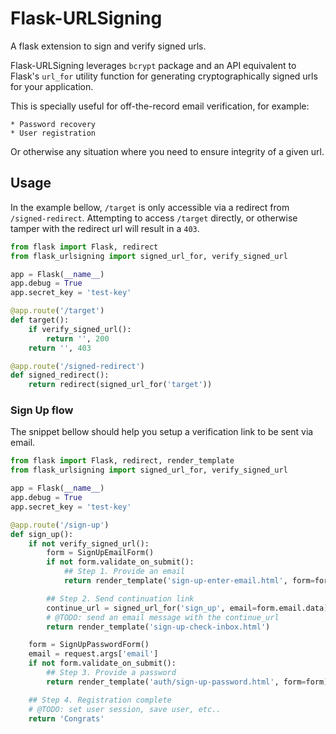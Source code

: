 # Flask-URLSigning

A flask extension to sign and verify signed urls.

Flask-URLSigning leverages `bcrypt` package and an API equivalent to Flask's
`url_for` utility function for generating cryptographically signed urls for
your application.

This is specially useful for off-the-record email verification, for example:

    * Password recovery
    * User registration

Or otherwise any situation where you need to ensure integrity of a given url.

## Usage

In the example bellow, `/target` is only accessible via a redirect from
`/signed-redirect`. Attempting to access `/target` directly, or otherwise tamper
with the redirect url will result in a `403`.

```python
from flask import Flask, redirect
from flask_urlsigning import signed_url_for, verify_signed_url

app = Flask(__name__)
app.debug = True
app.secret_key = 'test-key'

@app.route('/target')
def target():
    if verify_signed_url():
        return '', 200
    return '', 403

@app.route('/signed-redirect')
def signed_redirect():
    return redirect(signed_url_for('target'))
```

### Sign Up flow

The snippet bellow should help you setup a verification link to be sent via
email.

```python
from flask import Flask, redirect, render_template
from flask_urlsigning import signed_url_for, verify_signed_url

app = Flask(__name__)
app.debug = True
app.secret_key = 'test-key'

@app.route('/sign-up')
def sign_up():
    if not verify_signed_url():
        form = SignUpEmailForm()
        if not form.validate_on_submit():
            ## Step 1. Provide an email
            return render_template('sign-up-enter-email.html', form=form)

        ## Step 2. Send continuation link
        continue_url = signed_url_for('sign_up', email=form.email.data)
        # @TODO: send an email message with the continue_url
        return render_template('sign-up-check-inbox.html')

    form = SignUpPasswordForm()
    email = request.args['email']
    if not form.validate_on_submit():
        ## Step 3. Provide a password
        return render_template('auth/sign-up-password.html', form=form)

    ## Step 4. Registration complete
    # @TODO: set user session, save user, etc..
    return 'Congrats'
```
